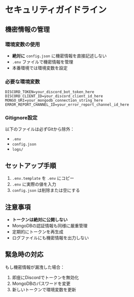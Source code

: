# セキュリティガイドライン

## 機密情報の管理

### 環境変数の使用
- **絶対に** `config.json` に機密情報を直接記述しない
- `.env` ファイルで機密情報を管理
- 本番環境では環境変数を設定

### 必要な環境変数
```env
DISCORD_TOKEN=your_discord_bot_token_here
DISCORD_CLIENT_ID=your_discord_client_id_here
MONGO_URI=your_mongodb_connection_string_here
ERROR_REPORT_CHANNEL_ID=your_error_report_channel_id_here
```

### Gitignore設定
以下のファイルは必ずGitから除外：
- `.env`
- `config.json`
- `logs/`

## セットアップ手順

1. `.env.template` を `.env` にコピー
2. `.env` に実際の値を入力
3. `config.json` は削除または空にする

## 注意事項

- **トークンは絶対に公開しない**
- MongoDBの認証情報も同様に厳重管理
- 定期的にトークンを再生成
- ログファイルにも機密情報を出力しない

## 緊急時の対応

もし機密情報が漏洩した場合：
1. 即座にDiscordでトークンを無効化
2. MongoDBのパスワードを変更
3. 新しいトークンで環境変数を更新